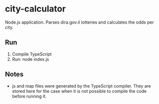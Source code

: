 # city-calculator
Node.js application. Parses dira.gov.il lotteries and calculates the odds per city.
## Run
1. Compile TypeScript
2. Run: node index.js

## Notes
* js and map files were generated by the TypeScript compiler. They are stored here for the case when it is not possible to compile the code before running it.